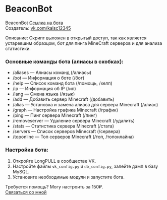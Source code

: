 # BeaconBot

BeaconBot
[Ссылка на бота](https://vk.com/beacon_bot)  
Создатель: [vk.com/kalsc12345](https://vk.com/kalsc12345)  

Описание:
Скрипт выложен в открытый доступ, так как является устаревшим образцом, бот для пинга MineCraft серверов и для анализа статистики.

### Основные команды бота (алиасы в скобках):

- /aliases — Алиасы команд (/алиасы)
- /bot — Информация о боте (/бот)
- /help — Список команд бота (/помощь, /хелп)
- /ip — Информация об IP (/ип)
- /lang — Смена языка (/язык)
- /add — Добавить сервер Minecraft (/добавить)
- /alias — Установка и замена алиаса для сервера Minecraft (/алиас)
- /graph — Настройка графика Minecraft (/график)
- /ping — Пинг сервера Minecraft (/пинг)
- /removeserver — Удаление сервера Minecraft (/удалить)
- /stats — Статистика сервера Minecraft (/стата)
- /servers — Список серверов Minecraft (/сервера)
- /toponline — Топ серверов Minecraft (/топ, /топонлайна)

### Настройка бота:

1. Откройте LongPULL в сообществе VK.
2. Настройте файлы `vk_config.py` и `db_config.py`, залейте дамп в базу MySQL.
3. Установите необходимые модули и запустите бота.

Требуется помощь? 
Могу настроить за 150₽.  
[Связаться со мной](https://vk.com/kalsc12345)
